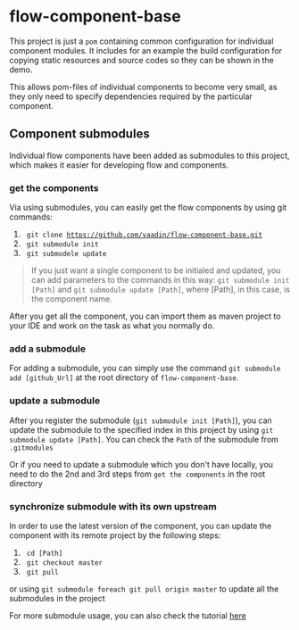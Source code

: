 # flow-component-base

This project is just a `pom` containing common configuration for individual component modules. It includes for an example the build configuration for copying static resources and source codes so they can be shown in the demo.

This allows pom-files of individual components to become very small, as they only need to specify dependencies required by the particular component.

## Component submodules
Individual flow components have been added as submodules to this project, which makes it easier for developing  flow and components.

### get the components
Via using submodules, you can easily get the flow components by using git commands:

1. <code> git clone  https://github.com/vaadin/flow-component-base.git</code>
2. <code> git submodule init</code>
3. <code> git submodele update</code>


>If you just want a single component to be initialed and updated, you can add parameters to the commands in this way: `git submodule init [Path]` and `git submodule update [Path]`, where [Path], in this case, is the component name.

After you get all the component, you can import them as maven project to your IDE and work on the task as what you normally do.

### add a submodule
For adding a submodule, you can simply use the command `git submodule add [github_Url]` at the root directory of `flow-component-base`.

### update a submodule
After you register the submodule (`git submodule init [Path]`), you can update the submodule to the specified index in this project by using `git submodule update [Path]`. You can check the `Path` of the submodule from `.gitmodules`

Or if you need to update a submodule which you don't have locally, you need to do the 2nd and 3rd steps from `get the components` in the root directory

### synchronize submodule with its own upstream
In order to use the latest version of the component, you can update the component with its remote project by  the following steps:

1. <code> cd [Path] </code>
2. <code> git checkout master</code>
3. <code> git pull</code>

or using `git submodule foreach git pull origin master` to update all the submodules in the project

For more submodule usage, you can also check the tutorial [here](https://git-scm.com/docs/git-submodule)
